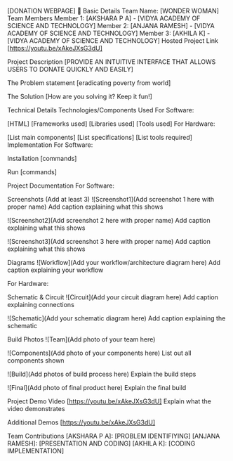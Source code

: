[DONATION WEBPAGE] 🎯
Basic Details
Team Name: [WONDER WOMAN]
Team Members
Member 1: [AKSHARA P A] - [VIDYA ACADEMY OF SCIENCE AND TECHNOLOGY]
Member 2: [ANJANA RAMESH] - [VIDYA ACADEMY OF SCIENCE AND TECHNOLOGY]
Member 3: [AKHILA K] - [VIDYA ACADEMY OF SCIENCE AND TECHNOLOGY]
Hosted Project Link
[https://youtu.be/xAkeJXsG3dU]

Project Description
[PROVIDE AN INTUITIVE INTERFACE THAT ALLOWS USERS TO DONATE QUICKLY AND EASILY]

The Problem statement
[eradicating poverty from world]

The Solution
[How are you solving it? Keep it fun!]

Technical Details
Technologies/Components Used
For Software:

[HTML]
[Frameworks used]
[Libraries used]
[Tools used]
For Hardware:

[List main components]
[List specifications]
[List tools required]
Implementation
For Software:

Installation
[commands]

Run
[commands]

Project Documentation
For Software:

Screenshots (Add at least 3)
![Screenshot1](Add screenshot 1 here with proper name) Add caption explaining what this shows

![Screenshot2](Add screenshot 2 here with proper name) Add caption explaining what this shows

![Screenshot3](Add screenshot 3 here with proper name) Add caption explaining what this shows

Diagrams
![Workflow](Add your workflow/architecture diagram here) Add caption explaining your workflow

For Hardware:

Schematic & Circuit
![Circuit](Add your circuit diagram here) Add caption explaining connections

![Schematic](Add your schematic diagram here) Add caption explaining the schematic

Build Photos
![Team](Add photo of your team here)

![Components](Add photo of your components here) List out all components shown

![Build](Add photos of build process here) Explain the build steps

![Final](Add photo of final product here) Explain the final build

Project Demo
Video
[https://youtu.be/xAkeJXsG3dU] Explain what the video demonstrates

Additional Demos
[https://youtu.be/xAkeJXsG3dU]

Team Contributions
[AKSHARA P A]: [PROBLEM IDENTIFIYING]
[ANJANA RAMESH]: [PRESENTATION AND CODING]
[AKHILA K]: [CODING IMPLEMENTATION]
